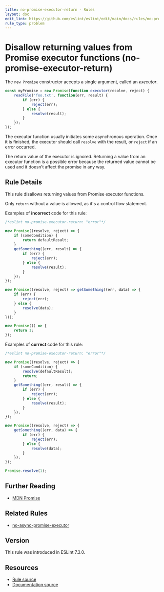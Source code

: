 ```yaml
---
title: no-promise-executor-return - Rules
layout: doc
edit_link: https://github.com/eslint/eslint/edit/main/docs/rules/no-promise-executor-return.md
rule_type: problem
---
```

<!-- Note: No pull requests accepted for this file. See README.md in the root directory for details. -->

# Disallow returning values from Promise executor functions (no-promise-executor-return)

The `new Promise` constructor accepts a single argument, called an *executor*.

```js
const myPromise = new Promise(function executor(resolve, reject) {
    readFile('foo.txt', function(err, result) {
        if (err) {
            reject(err);
        } else {
            resolve(result);
        }
    });
});
```

The executor function usually initiates some asynchronous operation. Once it is finished, the executor should call `resolve` with the result, or `reject` if an error occurred.

The return value of the executor is ignored. Returning a value from an executor function is a possible error because the returned value cannot be used and it doesn't affect the promise in any way.

## Rule Details

This rule disallows returning values from Promise executor functions.

Only `return` without a value is allowed, as it's a control flow statement.

Examples of **incorrect** code for this rule:

```js
/*eslint no-promise-executor-return: "error"*/

new Promise((resolve, reject) => {
    if (someCondition) {
        return defaultResult;
    }
    getSomething((err, result) => {
        if (err) {
            reject(err);
        } else {
            resolve(result);
        }
    });
});

new Promise((resolve, reject) => getSomething((err, data) => {
    if (err) {
        reject(err);
    } else {
        resolve(data);
    }
}));

new Promise(() => {
    return 1;
});
```

Examples of **correct** code for this rule:

```js
/*eslint no-promise-executor-return: "error"*/

new Promise((resolve, reject) => {
    if (someCondition) {
        resolve(defaultResult);
        return;
    }
    getSomething((err, result) => {
        if (err) {
            reject(err);
        } else {
            resolve(result);
        }
    });
});

new Promise((resolve, reject) => {
    getSomething((err, data) => {
        if (err) {
            reject(err);
        } else {
            resolve(data);
        }
    });
});

Promise.resolve(1);
```

## Further Reading

* [MDN Promise](https://developer.mozilla.org/en-US/docs/Web/JavaScript/Reference/Global_Objects/Promise)

## Related Rules

* [no-async-promise-executor](no-async-promise-executor)

## Version

This rule was introduced in ESLint 7.3.0.

## Resources

* [Rule source](https://github.com/eslint/eslint/tree/HEAD/lib/rules/no-promise-executor-return.js)
* [Documentation source](https://github.com/eslint/eslint/tree/HEAD/docs/rules/no-promise-executor-return.md)
